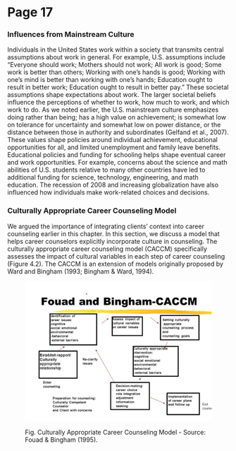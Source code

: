 # Page 17

### Influences from Mainstream Culture

Individuals in the United States work within a society that transmits central assumptions about work in general. For example, U.S. assumptions include “Everyone should work; Mothers should not work; All work is good; Some work is better than others; Working with one’s hands is good; Working with one’s mind is better than working with one’s hands; Education ought to result in better work; Education ought to result in better pay.” These societal assumptions shape expectations about work. The larger societal beliefs influence the perceptions of whether to work, how much to work, and which work to do. As we noted earlier, the U.S. mainstream culture emphasizes doing rather than being; has a high value on achievement; is somewhat low on tolerance for uncertainty and somewhat low on power distance, or the distance between those in authority and subordinates (Gelfand et al., 2007). These values shape policies around individual achievement, educational opportunities for all, and limited unemployment and family leave benefits. Educational policies and funding for schooling helps shape eventual career and work opportunities. For example, concerns about the science and math abilities of U.S. students relative to many other countries have led to additional funding for science, technology, engineering, and math education. The recession of 2008 and increasing globalization have also influenced how individuals make work-related choices and decisions.

### Culturally Appropriate Career Counseling Model

We argued the importance of integrating clients’ context into career counseling earlier in this chapter. In this section, we discuss a model that helps career counselors explicitly incorporate culture in counseling. The culturally appropriate career counseling model (CACCM) specifically assesses the impact of cultural variables in each step of career counseling (Figure 4.2). The CACCM is an extension of models originally proposed by Ward and Bingham (1993; Bingham & Ward, 1994).

<figure><img src="../.gitbook/assets/Picture 1 (1).png" alt=""><figcaption><p>Fig. Culturally Appropriate Career Counseling Model - Source: Fouad &#x26; Bingham (1995).</p></figcaption></figure>
